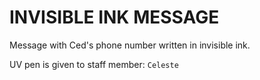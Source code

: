 # INVISIBLE INK MESSAGE

Message with Ced's phone number written in invisible ink.

UV pen is given to staff member: `Celeste`
